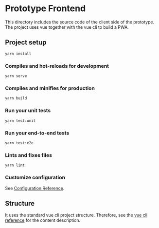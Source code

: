 # Prototype Frontend
This directory includes the source code of the client side of the prototype. The project uses vue together with the vue cli to build a PWA.

## Project setup
```
yarn install
```

### Compiles and hot-reloads for development
```
yarn serve
```

### Compiles and minifies for production
```
yarn build
```

### Run your unit tests
```
yarn test:unit
```

### Run your end-to-end tests
```
yarn test:e2e
```

### Lints and fixes files
```
yarn lint
```

### Customize configuration
See [Configuration Reference](https://cli.vuejs.org/config/).

## Structure
It uses the standard vue cli project structure. Therefore, see the [vue cli reference](https://cli.vuejs.org/guide/) for the content description.

